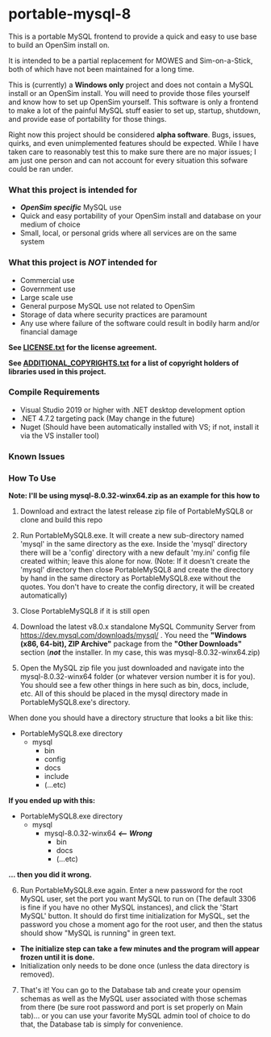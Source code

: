 # portable-mysql-8
This is a portable MySQL frontend to provide a quick and easy to use base to build an OpenSim install on.

It is intended to be a partial replacement for MOWES and Sim-on-a-Stick, both of which have not been maintained for a long time.

This is (currently) a **Windows only** project and does not contain a MySQL install or an OpenSim install. You will need to provide those files yourself and know how to set up OpenSim yourself. This software is only a frontend to make a lot of the painful MySQL stuff easier to set up, startup, shutdown, and provide ease of portability for those things.

Right now this project should be considered **alpha software**. Bugs, issues, quirks, and even unimplemented features should be expected. While I have taken care to reasonably test this to make sure there are no major issues; I am just one person and can not account for every situation this sofware could be ran under.

### What this project is intended for
* ***OpenSim specific*** MySQL use
* Quick and easy portability of your OpenSim install and database on your medium of choice
* Small, local, or personal grids where all services are on the same system

### What this project is ***NOT*** intended for
* Commercial use
* Government use
* Large scale use
* General purpose MySQL use not related to OpenSim
* Storage of data where security practices are paramount
* Any use where failure of the software could result in bodily harm and/or financial damage

**See [LICENSE.txt](./LICENSE.txt) for the license agreement.**

**See [ADDITIONAL_COPYRIGHTS.txt](./ADDITIONAL_COPYRIGHTS.txt) for a list of copyright holders of libraries used in this project.**

### Compile Requirements
* Visual Studio 2019 or higher with .NET desktop development option
* .NET 4.7.2 targeting pack (May change in the future)
* Nuget (Should have been automatically installed with VS; if not, install it via the VS installer tool)

### Known Issues

### How To Use
**Note: I'll be using mysql-8.0.32-winx64.zip as an example for this how to**

1. Download and extract the latest release zip file of PortableMySQL8 or clone and build this repo

2. Run PortableMySQL8.exe. It will create a new sub-directory named 'mysql' in the same directory as the exe. Inside the 'mysql' directory there will be a 'config' directory with a new default 'my.ini' config file created within; leave this alone for now. (Note: If it doesn't create the 'mysql' directory then close PortableMySQL8 and create the directory by hand in the same directory as PortableMySQL8.exe without the quotes. You don't have to create the config directory, it will be created automatically)

3. Close PortableMySQL8 if it is still open

4. Download the latest v8.0.x standalone MySQL Community Server from https://dev.mysql.com/downloads/mysql/ . You need the **"Windows (x86, 64-bit), ZIP Archive"** package from the **"Other Downloads"** section (***not*** the installer. In my case, this was mysql-8.0.32-winx64.zip)

5. Open the MySQL zip file you just downloaded and navigate into the mysql-8.0.32-winx64 folder (or whatever version number it is for you). You should see a few other things in here such as bin, docs, include, etc. All of this should be placed in the mysql directory made in PortableMySQL8.exe's directory.

When done you should have a directory structure that looks a bit like this:

- PortableMySQL8.exe directory
  - mysql
    - bin
    - config
    - docs
    - include
    - (...etc)

**If you ended up with this:**

- PortableMySQL8.exe directory
  - mysql
    - mysql-8.0.32-winx64 ***<-- Wrong***
      - bin
      - docs
      - (...etc)

**... then you did it wrong.**

6. Run PortableMySQL8.exe again. Enter a new password for the root MySQL user, set the port you want MySQL to run on (The default 3306 is fine if you have no other MySQL instances), and click the 'Start MySQL' button. It should do first time initialization for MySQL, set the password you chose a moment ago for the root user, and then the status should show "MySQL is running" in green text.

- **The initialize step can take a few minutes and the program will appear frozen until it is done.**
- Initialization only needs to be done once (unless the data directory is removed).

7. That's it! You can go to the Database tab and create your opensim schemas as well as the MySQL user associated with those schemas from there (be sure root password and port is set properly on Main tab)... or you can use your favorite MySQL admin tool of choice to do that, the Database tab is simply for convenience.



